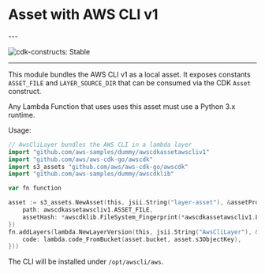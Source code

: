 # Asset with AWS CLI v1

<!--BEGIN STABILITY BANNER-->---


![cdk-constructs: Stable](https://img.shields.io/badge/cdk--constructs-stable-success.svg?style=for-the-badge)

---
<!--END STABILITY BANNER-->

This module bundles the AWS CLI v1 as a local asset. It exposes
constants `ASSET_FILE` and `LAYER_SOURCE_DIR` that can be consumed
via the CDK `Asset` construct.

Any Lambda Function that uses uses this asset must use a Python 3.x
runtime.

Usage:

```go
// AwsCliLayer bundles the AWS CLI in a lambda layer
import "github.com/aws-samples/dummy/awscdkassetawscliv1"
import "github.com/aws/aws-cdk-go/awscdk"
import s3_assets "github.com/aws/aws-cdk-go/awscdk"
import "github.com/aws-samples/dummy/awscdklib"

var fn function

asset := s3_assets.NewAsset(this, jsii.String("layer-asset"), &assetProps{
	path: awscdkassetawscliv1.ASSET_FILE,
	assetHash: *awscdklib.FileSystem_Fingerprint(*awscdkassetawscliv1.LAYER_SOURCE_DIR),
})
fn.addLayers(lambda.NewLayerVersion(this, jsii.String("AwsCliLayer"), &layerVersionProps{
	code: lambda.code_FromBucket(asset.bucket, asset.s3ObjectKey),
}))
```

The CLI will be installed under `/opt/awscli/aws`.
